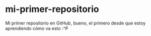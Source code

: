 # mi-primer-repositorio
Mi primer repositorio en GitHub, bueno, el primero desde que estoy aprendiendo cómo va esto :^P
